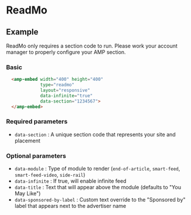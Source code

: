<!---
Copyright 2019 The AMP HTML Authors. All Rights Reserved.

Licensed under the Apache License, Version 2.0 (the "License");
you may not use this file except in compliance with the License.
You may obtain a copy of the License at

      http://www.apache.org/licenses/LICENSE-2.0

Unless required by applicable law or agreed to in writing, software
distributed under the License is distributed on an "AS-IS" BASIS,
WITHOUT WARRANTIES OR CONDITIONS OF ANY KIND, either express or implied.
See the License for the specific language governing permissions and
limitations under the License.
-->

# ReadMo

## Example

ReadMo only requires a section code to run. Please work your account manager to properly configure your AMP section.

### Basic

```html
  <amp-embed width="400" height="400"
             type="readmo"
             layout="responsive"
             data-infinite="true"
             data-section="1234567">
  </amp-embed>
```

### Required parameters

- `data-section` : A unique section code that represents your site and placement

### Optional parameters

- `data-module` : Type of module to render (`end-of-article`, `smart-feed`, `smart-feed-video`, `side-rail`)
- `data-infinite` : If true, will enable infinite feed
- `data-title` : Text that will appear above the module (defaults to "You May Like")
- `data-sponsored-by-label` : Custom text override to the "Sponsored by" label that appears next to the advertiser name
